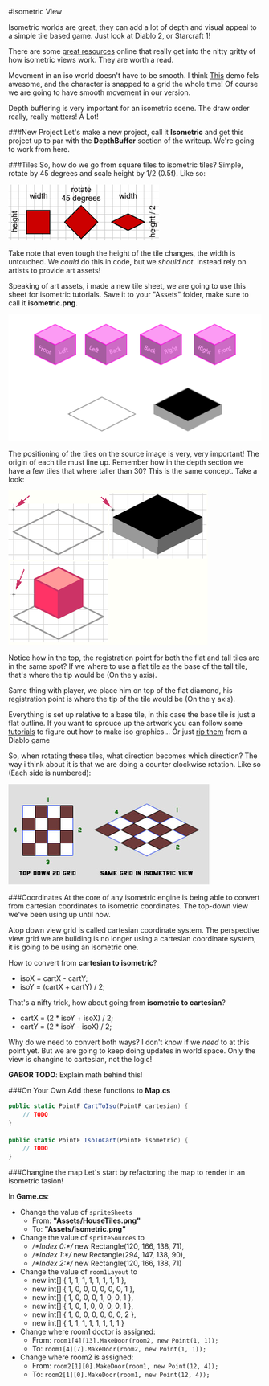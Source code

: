 #Isometric View

Isometric worlds are great, they can add a lot of depth and visual appeal to a simple tile based game. Just look at Diablo 2, or Starcraft 1! 

There are some [great resources](http://gamedevelopment.tutsplus.com/tutorials/creating-isometric-worlds-a-primer-for-game-developers--gamedev-6511) online that really get into the nitty gritty of how isometric views work. They are worth a read.

Movement in an iso world doesn't have to be smooth. I think [This](http://www.gotoandplay.it/_articles/2007/03/isometric.php) demo fels awesome, and the character is snapped to a grid the whole time! Of course we are going to have smooth movement in our version.

Depth buffering is very important for an isometric scene. The draw order really, really matters! A Lot!

###New Project
Let's make a new project, call it **Isometric** and get this project up to par with the **DepthBuffer** section of the writeup. We're going to work from here.

###Tiles
So, how do we go from square tiles to isometric tiles? Simple, rotate by 45 degrees and scale height by 1/2 (0.5f). Like so:

![TUT16A](Images/tut16a.gif)

Take note that even tough the height of the tile changes, the width is untouched. We _could_ do this in code, but we _should not_. Instead rely on artists to provide art assets! 

Speaking of art assets, i made a new tile sheet, we are going to use this sheet for isometric tutorials. Save it to your "Assets" folder, make sure to call it **isometric.png**.

![ISO](Images/isometric.png)

The positioning of the tiles on the source image is very, very important! The origin of each tile must line up. Remember how in the depth section we have a few tiles that where taller than 30? This is the same concept. Take a look:

![TUT16B](Images/tut16b.gif)

Notice how in the top, the registration point for both the flat and tall tiles are in the same spot? If we where to use a flat tile as the base of the tall tile, that's where the tip would be (On the y axis).

Same thing with player, we place him on top of the flat diamond, his registration point is where the tip of the tile would be (On the y axis).

Everything is set up relative to a base tile, in this case the base tile is just a flat outline. If you want to sprouce up the artwork you can follow some [tutorials](http://www.2dgameartguru.com/2012/02/building-isometric-art-in-vectors-step.html) to figure out how to make iso graphics... Or just [rip them](http://www.spriters-resource.com/pc_computer/diablo2diablo2lordofdestruction/) from a Diablo game

So, when rotating these tiles, what direction becomes which direction? The way i think about it is that we are doing a counter clockwise rotation. Like so (Each side is numbered):

![ROTATE](Images/the_isometric_grid.jpg)

###Coordinates
At the core of any isometric engine is being able to convert from cartesian coordinates to isometric coordinates. The top-down view we've been using up until now.

Atop down view grid is called cartesian coordinate system. The perspective view grid we are building is no longer using a cartesian coordinate system, it is going to be using an isometric one.

How to convert from **cartesian to isometric**?

* isoX = cartX - cartY;
* isoY = (cartX + cartY) / 2;

That's a nifty trick, how about going from **isometric to cartesian**?

* cartX = (2 * isoY + isoX) / 2;
* cartY = (2 * isoY - isoX) / 2;

Why do we need to convert both ways? I don't know if we _need_ to at this point yet. But we are going to keep doing updates in world space. Only the view is changine to cartesian, not the logic!

**GABOR TODO**: Explain math behind this!

###On Your Own
Add these functions to **Map.cs**

```cs
public static PointF CartToIso(PointF cartesian) {
    // TODO
}

public static PointF IsoToCart(PointF isometric) {
    // TODO 
}
```

###Changine the map
Let's start by refactoring the map to render in an isometric fasion!

In **Game.cs**:

* Change the value of ```spriteSheets```
  * From: **"Assets/HouseTiles.png"**
  * To: **"Assets/isometric.png"**
* Change the value of ```spriteSources``` to
  * _/\*Index 0:\*/_ new Rectangle(120, 166, 138, 71),
  * _/\*Index 1:\*/_ new Rectangle(294, 147, 138, 90),
  * _/\*Index 2:\*/_ new Rectangle(120, 166, 138, 71)
* Change the value of ```room1Layout``` to
  * new int[] { 1, 1, 1, 1, 1, 1, 1, 1 },
  * new int[] { 1, 0, 0, 0, 0, 0, 0, 1 },
  * new int[] { 1, 0, 0, 0, 1, 0, 0, 1 },
  * new int[] { 1, 0, 1, 0, 0, 0, 0, 1 },
  * new int[] { 1, 0, 0, 0, 0, 0, 0, 2 },
  * new int[] { 1, 1, 1, 1, 1, 1, 1, 1 } 
* Change where room1 doctor is assigned:
  * From: ```room1[4][13].MakeDoor(room2, new Point(1, 1));```
  * To: ```room1[4][7].MakeDoor(room2, new Point(1, 1));```
* Change where room2 is assigned:
  * From: ```room2[1][0].MakeDoor(room1, new Point(12, 4));```  
  * To: ```room2[1][0].MakeDoor(room1, new Point(12, 4));```